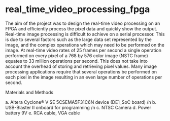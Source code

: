 # real_time_video_processing_fpga

The aim of the project was to design the real-time video processing on an FPGA and efficiently process the pixel data and quickly show the output. Real-time image processing is difficult to achieve on a serial processor. This is due to several factors such as the large data set represented by the image, and the complex operations which may need to be performed on the image. At real-time video rates of 25 frames per second a single operation performed on every pixel of a 768 by 576 color image (NSTC frame) equates to 33 million operations per second. This does not take into account the overhead of storing and retrieving pixel values. Many image processing applications require that several operations be performed on each pixel in the image resulting in an even large number of operations per second.

Materials and Methods

a. Altera Cyclone® V SE 5CSEMA5F31C6N device (DE1_SoC board) /n
b. USB-Blaster II onboard for programming /n
c. NTSC Camera
d. Power battery 9V
e. RCA cable, VGA cable
